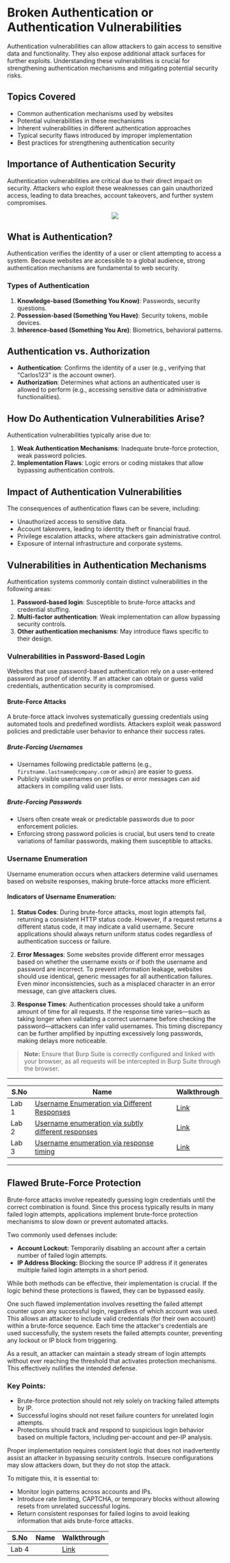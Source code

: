 # Broken Authentication or Authentication Vulnerabilities

Authentication vulnerabilities can allow attackers to gain access to sensitive data and functionality. They also expose additional attack surfaces for further exploits. Understanding these vulnerabilities is crucial for strengthening authentication mechanisms and mitigating potential security risks.

## Topics Covered

- Common authentication mechanisms used by websites
- Potential vulnerabilities in these mechanisms
- Inherent vulnerabilities in different authentication approaches
- Typical security flaws introduced by improper implementation
- Best practices for strengthening authentication security

## Importance of Authentication Security

Authentication vulnerabilities are critical due to their direct impact on security. Attackers who exploit these weaknesses can gain unauthorized access, leading to data breaches, account takeovers, and further system compromises.

<div align="center">
  <img src="https://github.com/user-attachments/assets/5481c1ac-cbcd-4611-85ce-ccfb50697a28"></img>
</div>

## What is Authentication?

Authentication verifies the identity of a user or client attempting to access a system. Because websites are accessible to a global audience, strong authentication mechanisms are fundamental to web security.

### Types of Authentication

1. **Knowledge-based (Something You Know)**: Passwords, security questions.
2. **Possession-based (Something You Have)**: Security tokens, mobile devices.
3. **Inherence-based (Something You Are)**: Biometrics, behavioral patterns.

## Authentication vs. Authorization

- **Authentication**: Confirms the identity of a user (e.g., verifying that "Carlos123" is the account owner).
- **Authorization**: Determines what actions an authenticated user is allowed to perform (e.g., accessing sensitive data or administrative functionalities).

## How Do Authentication Vulnerabilities Arise?

Authentication vulnerabilities typically arise due to:

1. **Weak Authentication Mechanisms**: Inadequate brute-force protection, weak password policies.
2. **Implementation Flaws**: Logic errors or coding mistakes that allow bypassing authentication controls.

## Impact of Authentication Vulnerabilities

The consequences of authentication flaws can be severe, including:

- Unauthorized access to sensitive data.
- Account takeovers, leading to identity theft or financial fraud.
- Privilege escalation attacks, where attackers gain administrative control.
- Exposure of internal infrastructure and corporate systems.

## Vulnerabilities in Authentication Mechanisms

Authentication systems commonly contain distinct vulnerabilities in the following areas:

1. **Password-based login**: Susceptible to brute-force attacks and credential stuffing.
2. **Multi-factor authentication**: Weak implementation can allow bypassing security controls.
3. **Other authentication mechanisms**: May introduce flaws specific to their design.

### Vulnerabilities in Password-Based Login

Websites that use password-based authentication rely on a user-entered password as proof of identity. If an attacker can obtain or guess valid credentials, authentication security is compromised.

#### Brute-Force Attacks

A brute-force attack involves systematically guessing credentials using automated tools and predefined wordlists. Attackers exploit weak password policies and predictable user behavior to enhance their success rates.

##### Brute-Forcing Usernames

- Usernames following predictable patterns (e.g., `firstname.lastname@company.com` or `admin`) are easier to guess.
- Publicly visible usernames on profiles or error messages can aid attackers in compiling valid user lists.

##### Brute-Forcing Passwords

- Users often create weak or predictable passwords due to poor enforcement policies.
- Enforcing strong password policies is crucial, but users tend to create variations of familiar passwords, making them susceptible to attacks.

### Username Enumeration

Username enumeration occurs when attackers determine valid usernames based on website responses, making brute-force attacks more efficient.

#### Indicators of Username Enumeration:

1. **Status Codes**: During brute-force attacks, most login attempts fail, returning a consistent HTTP status code. However, if a request returns a different status code, it may indicate a valid username. Secure applications should always return uniform status codes regardless of authentication success or failure.

2. **Error Messages**: Some websites provide different error messages based on whether the username exists or if both the username and password are incorrect. To prevent information leakage, websites should use identical, generic messages for all authentication failures. Even minor inconsistencies, such as a misplaced character in an error message, can give attackers clues.

3. **Response Times**: Authentication processes should take a uniform amount of time for all requests. If the response time varies—such as taking longer when validating a correct username before checking the password—attackers can infer valid usernames. This timing discrepancy can be further amplified by inputting excessively long passwords, making delays more noticeable.

> **Note:** Ensure that Burp Suite is correctly configured and linked with your browser, as all requests will be intercepted in Burp Suite through the browser.
---
| S.No | Name | Walkthrough |
|--|--|--|
| Lab 1 | [Username Enumeration via Different Responses](https://portswigger.net/web-security/authentication/password-based/lab-username-enumeration-via-different-responses) | [Link](https://github.com/Esther7171/Web-Application-Penetration-Testing/blob/main/Wpt/Server%20Side%20vulnerability/Authentication%20Vulnerabilities/Labs/Lab%201%3A%20Username%20Enumeration%20via%20Different%20Responses.md#lab-1-username-enumeration-via-different-responses) |
| Lab 2 | [Username enumeration via subtly different responses](https://portswigger.net/web-security/authentication/password-based/lab-username-enumeration-via-subtly-different-responses) | [Link](https://github.com/Esther7171/Web-Application-Penetration-Testing/blob/main/Wpt/Server%20Side%20vulnerability/Authentication%20Vulnerabilities/Labs/Lab%202%3A%20Username%20enumeration%20via%20subtly%20different%20responses.md#lab-2-username-enumeration-via-subtly-different-responses) |
| Lab 3 | [Username enumeration via response timing](https://portswigger.net/web-security/authentication/password-based/lab-username-enumeration-via-response-timing) | [Link](https://github.com/Esther7171/Web-Application-Penetration-Testing/blob/main/Wpt/Server%20Side%20vulnerability/Authentication%20Vulnerabilities/Labs/Lab%203%3A%20Username%20enumeration%20via%20response%20timing.md#lab-3-username-enumeration-via-response-timing) |
---

## Flawed Brute-Force Protection

Brute-force attacks involve repeatedly guessing login credentials until the correct combination is found. Since this process typically results in many failed login attempts, applications implement brute-force protection mechanisms to slow down or prevent automated attacks.

Two commonly used defenses include:

- **Account Lockout:** Temporarily disabling an account after a certain number of failed login attempts.
- **IP Address Blocking:** Blocking the source IP address if it generates multiple failed login attempts in a short period.

While both methods can be effective, their implementation is crucial. If the logic behind these protections is flawed, they can be bypassed easily.

One such flawed implementation involves resetting the failed attempt counter upon any successful login, regardless of which account was used. This allows an attacker to include valid credentials (for their own account) within a brute-force sequence. Each time the attacker's credentials are used successfully, the system resets the failed attempts counter, preventing any lockout or IP block from triggering.

As a result, an attacker can maintain a steady stream of login attempts without ever reaching the threshold that activates protection mechanisms. This effectively nullifies the intended defense.

### Key Points:
- Brute-force protection should not rely solely on tracking failed attempts by IP.
- Successful logins should not reset failure counters for unrelated login attempts.
- Protections should track and respond to suspicious login behavior based on multiple factors, including per-account and per-IP analysis.

Proper implementation requires consistent logic that does not inadvertently assist an attacker in bypassing security controls. Insecure configurations may slow attackers down, but they do not stop the attack.

To mitigate this, it is essential to:
- Monitor login patterns across accounts and IPs.
- Introduce rate limiting, CAPTCHA, or temporary blocks without allowing resets from unrelated successful logins.
- Return consistent responses for failed logins to avoid leaking information that aids brute-force attacks.

| S.No | Name | Walkthrough |
|--|--|--|
| Lab 4 | []() | [Link]() |
